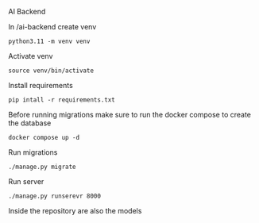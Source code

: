 AI Backend

In /ai-backend create venv

```
python3.11 -m venv venv
``` 

Activate venv

```
source venv/bin/activate
```

Install requirements

```
pip intall -r requirements.txt
```

Before running migrations make sure to run the docker compose to create the database

```
docker compose up -d
```

Run migrations

```
./manage.py migrate
```

Run server

```
./manage.py runserevr 8000
```

Inside the repository are also the models